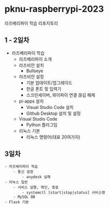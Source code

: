 # pknu-raspberrypi-2023
라즈베리파이 학습 리포지토리

## 1 - 2일차
- 라즈베리파이 학습
	- 라즈베리파이 소개
	- 라즈비안 설치
		- Bullseye
	- 라즈비안 설정
		- 기본 업데이트/업그레이드
		- 한글 폰트 및 입력기
		- 스크린세이버, 와이파이 연결 끊김 해제
	- pi-apps 설치
		- Visual Studio Code 설치
		- Github Desktop 설치 및 설정
	- Visual Studio Code
		- Python 플러그임
	- 리눅스 기본
		- 리눅스 명령어(대표 20여가지)
	
## 3일차
	- 라즈베리파이 학습
		- 통신 설정
			- anydesk 실패
	- 리눅스 일반
		- 서비스 실행, 확인, 종료
			- systemctl [start|stop|status] 서비스명
		- MySQL DB
	- Flask 기본